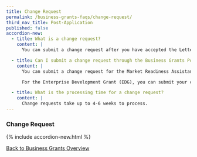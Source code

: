 ```yaml
---
title: Change Request
permalink: /business-grants-faqs/change-request/
third_nav_title: Post-Application
published: false
accordion-new:
  - title: What is a change request?
    content: |
      You can submit a change request after you have accepted the Letter Of Offer for a grant and before you have made a claim.Change requests include changes to the project duration, change in project scope and an increase in the funding amount.

  - title: Can I submit a change request through the Business Grants Portal?
    content: |
      You can submit a change request for the Market Readiness Assistance (MRA) and Business Improvement Fund (STB). If you need to make changes to your approved Productivity Solutions Grant (PSG) application, you can do so when you submit your claims.

      For the Enterprise Development Grant (EDG), you can submit your change request through the [ESG Portal](https://grantportal.enterprisesg.gov.sg/spring/pages/login.aspx){:target="_blank"}.

  - title: What is the processing time for a change request?
    content: |
      Change requests take up to 4-6 weeks to process.
---
```


### Change Request

{% include accordion-new.html %}

[Back to Business Grants Overview](/business-grants-portal/)
